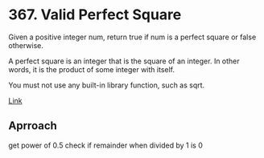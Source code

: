 # 367. Valid Perfect Square

Given a positive integer num, return true if num is a perfect square or false otherwise.

A perfect square is an integer that is the square of an integer. In other words, it is the product of some integer with itself.

You must not use any built-in library function, such as sqrt.


[Link](https://leetcode.com/problems/valid-perfect-square/description/)

## Aprroach

get power of 0.5 check if remainder when divided by 1 is 0